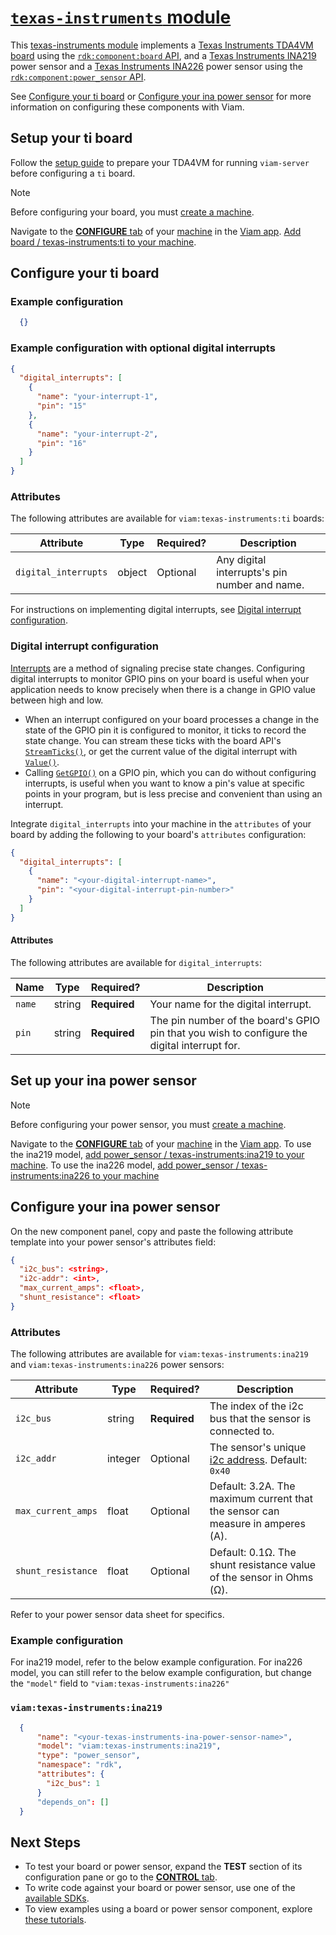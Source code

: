 # [`texas-instruments` module](https://github.com/viam-modules/texas-instruments)

This [texas-instruments module](https://app.viam.com/module/viam/texas-instruments) implements a [Texas Instruments TDA4VM board](https://devices.amazonaws.com/detail/a3G8a00000E2QErEAN/TI-TDA4VM-Starter-Kit-for-Edge-AI-vision-systems) using the [`rdk:component:board` API](https://docs.viam.com/appendix/apis/components/board/), and a [Texas Instruments INA219](https://www.ti.com/product/INA219) power sensor and a [Texas Instruments INA226](https://www.ti.com/product/INA226) power sensor using the [`rdk:component:power_sensor` API](https://docs.viam.com/appendix/apis/components/power-sensor/).

See [Configure your ti board](#Configure-your-ti-board) or [Configure your ina power sensor](#Configure-your-ina-power-sensor) for more information on configuring these components with Viam.

## Setup your ti board

Follow the [setup guide](https://docs.viam.com/installation/prepare/sk-tda4vm/) to prepare your TDA4VM for running `viam-server` before configuring a `ti` board.

> [!NOTE]
> Before configuring your board, you must [create a machine](https://docs.viam.com/cloud/machines/#add-a-new-machine).

Navigate to the [**CONFIGURE** tab](https://docs.viam.com/configure/) of your [machine](https://docs.viam.com/fleet/machines/) in the [Viam app](https://app.viam.com/).
[Add board / texas-instruments:ti to your machine](https://docs.viam.com/configure/#components).

## Configure your ti board

### Example configuration
```json
  {}
```

### Example configuration with optional digital interrupts
```json
{
  "digital_interrupts": [
    {
      "name": "your-interrupt-1",
      "pin": "15"
    },
    {
      "name": "your-interrupt-2",
      "pin": "16"
    }
  ]
}
```

### Attributes

The following attributes are available for `viam:texas-instruments:ti` boards:

| Attribute | Type | Required? | Description |
| --------- | ---- | --------- | ----------  |
| `digital_interrupts` | object | Optional | Any digital interrupts's pin number and name. |

For instructions on implementing digital interrupts, see [Digital interrupt configuration](#Digital-interrupt-configuration).


### Digital interrupt configuration
[Interrupts](https://en.wikipedia.org/wiki/Interrupt) are a method of signaling precise state changes.
Configuring digital interrupts to monitor GPIO pins on your board is useful when your application needs to know precisely when there is a change in GPIO value between high and low.

- When an interrupt configured on your board processes a change in the state of the GPIO pin it is configured to monitor, it ticks to record the state change.
  You can stream these ticks with the board API's [`StreamTicks()`](https://docs.viam.com/appendix/apis/components/board/#streamticks), or get the current value of the digital interrupt with [`Value()`](https://docs.viam.com/appendix/apis/components/board/#value).
- Calling [`GetGPIO()`](https://docs.viam.com/appendix/apis/components/board/#getgpio) on a GPIO pin, which you can do without configuring interrupts, is useful when you want to know a pin's value at specific points in your program, but is less precise and convenient than using an interrupt.

Integrate `digital_interrupts` into your machine in the `attributes` of your board by adding the following to your board's `attributes` configuration:

```json {class="line-numbers linkable-line-numbers"}
{
  "digital_interrupts": [
    {
      "name": "<your-digital-interrupt-name>",
      "pin": "<your-digital-interrupt-pin-number>"
    }
  ]
}
```

#### Attributes

The following attributes are available for `digital_interrupts`:

| Name | Type | Required? | Description |
| ---- | ---- | --------- | ----------- |
|`name` | string | **Required** | Your name for the digital interrupt. |
|`pin`| string | **Required** | The pin number of the board's GPIO pin that you wish to configure the digital interrupt for. |


## Set up your ina power sensor
> [!NOTE]
> Before configuring your power sensor, you must [create a machine](https://docs.viam.com/cloud/machines/#add-a-new-machine).

Navigate to the [**CONFIGURE** tab](https://docs.viam.com/configure/) of your [machine](https://docs.viam.com/fleet/machines/) in the [Viam app](https://app.viam.com/).
To use the ina219 model, [add power_sensor / texas-instruments:ina219 to your machine](https://docs.viam.com/configure/#components). To use the ina226 model, [add power_sensor / texas-instruments:ina226 to your machine](https://docs.viam.com/configure/#components)

## Configure your ina power sensor

On the new component panel, copy and paste the following attribute template into your power sensor's attributes field:

```json
{
  "i2c_bus": <string>,
  "i2c-addr": <int>,
  "max_current_amps": <float>,
  "shunt_resistance": <float>
}
```

### Attributes

The following attributes are available for `viam:texas-instruments:ina219` and `viam:texas-instruments:ina226` power sensors:

| Attribute | Type | Required? | Description |
| ---- | ---- | --------- | ----------- |
| `i2c_bus` | string | **Required** | The index of the i2c bus that the sensor is connected to. |
| `i2c_addr` | integer | Optional | The sensor's unique [i2c address](https://learn.adafruit.com/i2c-addresses/overview). Default: `0x40` |
| `max_current_amps` | float | Optional | Default: 3.2A. The maximum current that the sensor can measure in amperes (A). |
| `shunt_resistance` | float | Optional | Default: 0.1Ω. The shunt resistance value of the sensor in Ohms (Ω). |

Refer to your power sensor data sheet for specifics.

### Example configuration

For ina219 model, refer to the below example configuration. For ina226 model, you can still refer to the below example configuration, but change the `"model"` field to `"viam:texas-instruments:ina226"`

### `viam:texas-instruments:ina219`
```json
  {
      "name": "<your-texas-instruments-ina-power-sensor-name>",
      "model": "viam:texas-instruments:ina219",
      "type": "power_sensor",
      "namespace": "rdk",
      "attributes": {
        "i2c_bus": 1
      }
      "depends_on": []
  }
```

## Next Steps
- To test your board or power sensor, expand the **TEST** section of its configuration pane or go to the [**CONTROL** tab](https://docs.viam.com/fleet/control/).
- To write code against your board or power sensor, use one of the [available SDKs](https://docs.viam.com/sdks/).
- To view examples using a board or power sensor component, explore [these tutorials](https://docs.viam.com/tutorials/).
